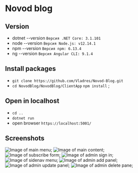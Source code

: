 # Novod blog

## Version
* dotnet --version  `Версия .NET Core: 3.1.101`
* node --version   `Версия Node.js: v12.14.1`
* npm --version    `Версия npm: 6.13.4`
* ng --version     `Версия Angular CLI: 9.1.4`
## Install packages
* `git clone https://github.com/Vladres/Novod-Blog.git`
* `cd NovodBlog/NovodBlog/ClientApp` `npm install` ;

## Open in localhost
* `cd ..`
* `dotnet run`
* open browser `https://localhost:5001/`

## Screenshots

![Image of main menu](https://i.ibb.co/dpyH0vk/photo5371104097299705392.jpg);
![Image of main content](https://i.ibb.co/rpZnxvv/photo5371104097299705393.jpg);
![Image of subscribe form](https://i.ibb.co/HCgY925/photo5371104097299705394.jpg);
![Image of admin sign in ](https://i.ibb.co/v1rVY67/photo5371104097299705398.jpg);
![Image of sidenav menu](https://i.ibb.co/HttK02H/photo5371104097299705396.jpg);
![Image of admin add panel](https://i.ibb.co/rbVSSQb/photo5371104097299705399.jpg);
![Image of admin update panel](https://i.ibb.co/8dGCn4n/photo5371104097299705400.jpg);
![Image of admin delete pane](https://i.ibb.co/jzbzH8C/photo5371104097299705401.jpg);










